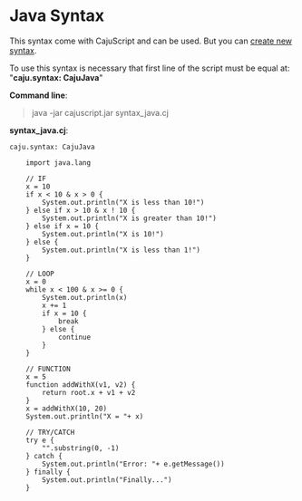 # Java Syntax #

This syntax come with CajuScript and can be used. But you can [create new syntax](sampleSyntax.md).

To use this syntax is necessary that first line of the script must be equal at:
"**caju.syntax: CajuJava**"

**Command line**:

> java -jar cajuscript.jar syntax\_java.cj

**syntax\_java.cj**:
```
caju.syntax: CajuJava

    import java.lang

    // IF
    x = 10
    if x < 10 & x > 0 {
        System.out.println("X is less than 10!")
    } else if x > 10 & x ! 10 {
        System.out.println("X is greater than 10!")
    } else if x = 10 {
        System.out.println("X is 10!")
    } else {
        System.out.println("X is less than 1!")
    }

    // LOOP
    x = 0
    while x < 100 & x >= 0 {
        System.out.println(x)
        x += 1
        if x = 10 {
            break
        } else {
            continue
        }
    }

    // FUNCTION
    x = 5
    function addWithX(v1, v2) {
        return root.x + v1 + v2
    }
    x = addWithX(10, 20)
    System.out.println("X = "+ x)

    // TRY/CATCH
    try e {
        "".substring(0, -1)
    } catch {
        System.out.println("Error: "+ e.getMessage())
    } finally {
        System.out.println("Finally...")
    }
```